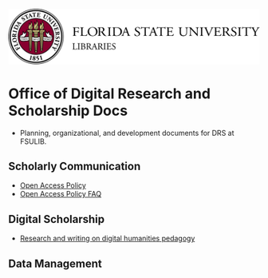 ![FSU Logo](https://github.com/fsulib/Office-of-Digital-Research-and-Scholarship-Docs/blob/master/assets/Libraries-H-1.jpg)
# Office of Digital Research and Scholarship Docs

* Planning, organizational, and development documents for DRS at FSULIB.

Scholarly Communication
------
* [Open Access Policy](https://github.com/fsulib/Office-of-Digital-Research-and-Scholarship-Docs/blob/master/oapolicy.md)
* [Open Access Policy FAQ](https://github.com/fsulib/Office-of-Digital-Research-and-Scholarship-Docs/blob/master/oapolicy-faq.md)

Digital Scholarship
-----
* [Research and writing on digital humanities pedagogy](https://github.com/fsulib/Office-of-Digital-Research-and-Scholarship-Docs/dhpedagogy.md)

Data Management
------

